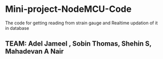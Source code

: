 # Mini-project-NodeMCU-Code
The code for getting reading from strain gauge and Realtime updation of it in database 
## TEAM: Adel Jameel , Sobin Thomas, Shehin S, Mahadevan A Nair
